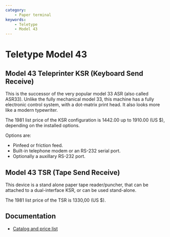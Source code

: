 ```yaml
---
category:
    - Paper terminal
keywords:
    - Teletype
    - Model 43
---
```

# Teletype Model 43

## Model 43 Teleprinter KSR (Keyboard Send Receive)

This is the successor of the very popular model 33 ASR (also called ASR33). Unlike the fully mechanical model 33, this machine has a fully electronic control system, with a dot-matrix print head. It also looks more like a modern typewriter.

The 1981 list price of the KSR configuration is 1442.00 up to 1910.00 (US $), depending on the installed options.

Options are: 
- Pinfeed or friction feed.
- Built-in telephone modem or an RS-232 serial port.
- Optionally a auxillary RS-232 port.


## Model 43 TSR (Tape Send Receive)

This device is a stand alone paper tape reader/puncher, that can be attached to a dual-interface KSR, or can be used stand-alone.

The 1981 list price of the TSR is 1330,00 (US $).

## Documentation

- [Catalog and price list](TNM_Teletype_Corp_Catalog_of_various_products_198_20170801_0001.pdf)


